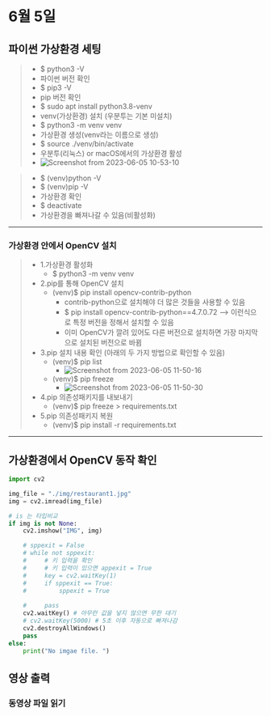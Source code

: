 # 6월 5일

## 파이썬 가상환경 세팅

> - $ python3 -V
> - 파이썬 버전 확인
> - $ pip3 -V
> - pip 버전 확인
> - $ sudo apt install python3.8-venv
> - venv(가상환경) 설치 (우분투는 기본 미설치)
> - $ python3 -m venv venv
> - 가상환경 생성(venv라는 이름으로 생성)
> - $ source ./venv/bin/activate
> - 우분투(리눅스) or macOS에서의 가상환경 활성
> - ![Screenshot from 2023-06-05 10-53-10](https://github.com/ajhwan/OpenCV_study/assets/129160008/d288acc1-805f-406d-93a8-68a1e5b353ed)

> - $ (venv)python -V
> - $ (venv)pip -V
> - 가상환경 확인
> - $ deactivate
> - 가상환경을 빠져나갈 수 있음(비활성화)
------------------------------------------------------------------------------------------------------------------------------------------
### 가상환경 안에서 OpenCV 설치
> - 1.가상환경 활성화
>   - $ python3 -m venv venv
> - 2.pip를 통해 OpenCV 설치
>   - (venv)$ pip install opencv-contrib-python
>     - contrib-python으로 설치해야 더 많은 것들을 사용할 수 있음
>     - $ pip install opencv-contrib-python==4.7.0.72  --> 이런식으로 특정 버전을 정해서 설치할 수 있음
>     - 이미 OpenCV가 깔려 있어도 다른 버전으로 설치하면 가장 마지막으로 설치된 버전으로 바뀜
> - 3.pip 설치 내용 확인 (아래의 두 가지 방법으로 확인할 수 있음)
>   - (venv)$ pip list
>     - ![Screenshot from 2023-06-05 11-50-16](https://github.com/ajhwan/OpenCV_study/assets/129160008/9e5d53f0-33fc-4693-bc59-b941aa04005b)
>   - (venv)$ pip freeze
>     - ![Screenshot from 2023-06-05 11-50-30](https://github.com/ajhwan/OpenCV_study/assets/129160008/efba06b5-6aa0-46f8-8fe0-4a431a6a1e57)
> - 4.pip 의존성패키지를 내보내기
>   - (venv)$ pip freeze > requirements.txt
> - 5.pip 의존성패키지 복원
>   - (venv)$ pip install -r requirements.txt
---------------------------------------------------------------------------------------------------------------------------------------------------
## 가상환경에서 OpenCV 동작 확인
```python
import cv2

img_file = "./img/restaurant1.jpg"
img = cv2.imread(img_file)

# is 는 타입비교
if img is not None:
    cv2.imshow("IMG", img)

    # sppexit = False
    # while not sppexit:
    #     # 키 입력을 확인
    #     # 키 입력이 있으면 appexit = True
    #     key = cv2.waitKey(1)
    #     if sppexit == True:
    #         sppexit = True
        
    #     pass
    cv2.waitKey() # 아무런 값을 넣지 않으면 무한 대기
    # cv2.waitKey(5000) # 5초 이후 자동으로 빠져나감
    cv2.destroyAllWindows()
    pass
else:
    print("No imgae file. ")
```

## 영상 출력

### 동영상 파일 읽기
```python

```

